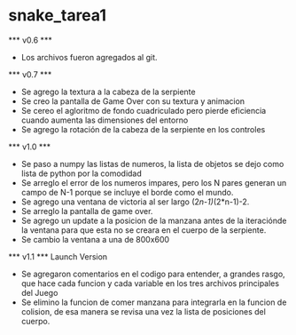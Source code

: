# snake_tarea1

*** v0.6 ***
 - Los archivos fueron agregados al git.

*** v0.7 ***
 - Se agrego la textura a la cabeza de la serpiente
 - Se creo la pantalla de Game Over con su textura y animacion
 - Se cereo el agloritmo de fondo cuadriculado pero pierde eficiencia cuando aumenta las dimensiones
 del entorno
 - Se agrego la rotación de la cabeza de la serpiente en los controles


*** v1.0 ***
 - Se paso a numpy las listas de numeros, la lista de objetos se dejo como lista de python por la
 comodidad
 - Se arreglo el error de los numeros impares, pero los N pares generan un campo de N-1 porque se incluye
 el borde como el mundo.
 - Se agrego una ventana de victoria al ser largo  (2*n-1)*(2*n-1)-2.
 - Se arreglo la pantalla de game over.
 - Se agrego un update a la posicion de la manzana antes de la iteraciónde la ventana para que 
 esta no se creara en el cuerpo de la serpiente.
 - Se cambio la ventana a una de 800x600

*** v1.1 *** Launch Version
 - Se agregaron comentarios en el codigo para entender, a grandes rasgo, que hace cada funcion y
 cada variable en los tres archivos principales del Juego
 - Se elimino la funcion de comer manzana para integrarla en la funcion de colision, de esa manera se revisa
 una vez la lista de posiciones del cuerpo.